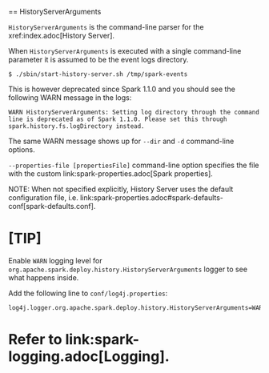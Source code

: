 == HistoryServerArguments

`HistoryServerArguments` is the command-line parser for the xref:index.adoc[History Server].

When `HistoryServerArguments` is executed with a single command-line parameter it is assumed to be the event logs directory.

```
$ ./sbin/start-history-server.sh /tmp/spark-events
```

This is however deprecated since Spark 1.1.0 and you should see the following WARN message in the logs:

```
WARN HistoryServerArguments: Setting log directory through the command line is deprecated as of Spark 1.1.0. Please set this through spark.history.fs.logDirectory instead.
```

The same WARN message shows up for `--dir` and `-d` command-line options.

`--properties-file [propertiesFile]` command-line option specifies the file with the custom link:spark-properties.adoc[Spark properties].

NOTE: When not specified explicitly, History Server uses the default configuration file, i.e. link:spark-properties.adoc#spark-defaults-conf[spark-defaults.conf].

[TIP]
====
Enable `WARN` logging level for `org.apache.spark.deploy.history.HistoryServerArguments` logger to see what happens inside.

Add the following line to `conf/log4j.properties`:

```
log4j.logger.org.apache.spark.deploy.history.HistoryServerArguments=WARN
```

Refer to link:spark-logging.adoc[Logging].
====
